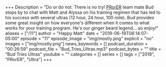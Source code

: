 +++
Description = "Do or do not. There is no try! [PRorER](https://pr-or-er.com/) team mate Bud stops by to chat with Matt and Alyssa on his training regimen that has led to his success with several ultras (12 hour, 24 hour, 100 mile). Bud provides some great insight on how everyone's different when it comes to what works for your training program. He's our ginger beard legend....so enjoy!"
aliases = ["/11"]
author = "Happy Matt"
date = "2019-06-19T08:14:07-05:00"
episode = "11"
episode_image = "img/mostly.png"
explicit = "no"
images = ["img/mostly.png"]
news_keywords = []
podcast_duration = "00:26:59"
podcast_file = "Bud_Tries_Ultras.mp3"
podcast_bytes = ""
title = "Bud Tries Ultras"
youtube = ""
categories = []
series = []
tags = ["2019", "PRorER", "Ultra"]
+++
